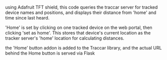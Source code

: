 using Adafruit TFT shield, this code queries the traccar server for tracked device names and positions, and displays their distance from 'home' and time since last heard.

'Home' is set by clicking on one tracked device on the web portal, then clicking 'set as home'. This stores that device's current location as the tracker server's 'home' location for calculating distances.

the 'Home' button addon is added to the Traccar library, and the actual URL behind the Home button is served via Flask
